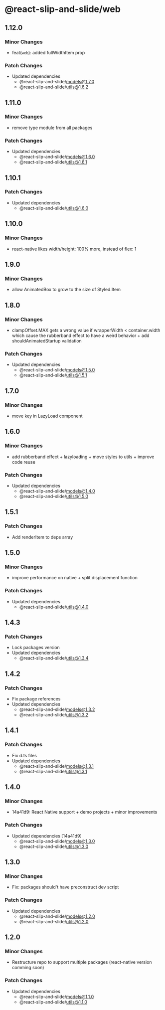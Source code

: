 # @react-slip-and-slide/web

## 1.12.0

### Minor Changes

- feat(`web`): added fullWidthItem prop

### Patch Changes

- Updated dependencies
  - @react-slip-and-slide/models@1.7.0
  - @react-slip-and-slide/utils@1.6.2

## 1.11.0

### Minor Changes

- remove type module from all packages

### Patch Changes

- Updated dependencies
  - @react-slip-and-slide/models@1.6.0
  - @react-slip-and-slide/utils@1.6.1

## 1.10.1

### Patch Changes

- Updated dependencies
  - @react-slip-and-slide/utils@1.6.0

## 1.10.0

### Minor Changes

- react-native likes width/height: 100% more, instead of flex: 1

## 1.9.0

### Minor Changes

- allow AnimatedBox to grow to the size of Styled.Item

## 1.8.0

### Minor Changes

- clampOffset.MAX gets a wrong value if wrapperWidth < container.width which cause the rubberband effect to have a weird behavior + add shouldAnimatedStartup validation

### Patch Changes

- Updated dependencies
  - @react-slip-and-slide/models@1.5.0
  - @react-slip-and-slide/utils@1.5.1

## 1.7.0

### Minor Changes

- move key in LazyLoad component

## 1.6.0

### Minor Changes

- add rubberband effect + lazyloading + move styles to utils + improve code reuse

### Patch Changes

- Updated dependencies
  - @react-slip-and-slide/models@1.4.0
  - @react-slip-and-slide/utils@1.5.0

## 1.5.1

### Patch Changes

- Add renderItem to deps array

## 1.5.0

### Minor Changes

- improve performance on native + split displacement function

### Patch Changes

- Updated dependencies
  - @react-slip-and-slide/utils@1.4.0

## 1.4.3

### Patch Changes

- Lock packages version
- Updated dependencies
  - @react-slip-and-slide/utils@1.3.4

## 1.4.2

### Patch Changes

- Fix package references
- Updated dependencies
  - @react-slip-and-slide/models@1.3.2
  - @react-slip-and-slide/utils@1.3.2

## 1.4.1

### Patch Changes

- Fix d.ts files
- Updated dependencies
  - @react-slip-and-slide/models@1.3.1
  - @react-slip-and-slide/utils@1.3.1

## 1.4.0

### Minor Changes

- 14a41d9: React Native support + demo projects + minor improvements

### Patch Changes

- Updated dependencies [14a41d9]
  - @react-slip-and-slide/models@1.3.0
  - @react-slip-and-slide/utils@1.3.0

## 1.3.0

### Minor Changes

- Fix: packages should't have preconstruct dev script

### Patch Changes

- Updated dependencies
  - @react-slip-and-slide/models@1.2.0
  - @react-slip-and-slide/utils@1.2.0

## 1.2.0

### Minor Changes

- Restructure repo to support multiple packages (react-native version comming soon)

### Patch Changes

- Updated dependencies
  - @react-slip-and-slide/models@1.1.0
  - @react-slip-and-slide/utils@1.1.0
